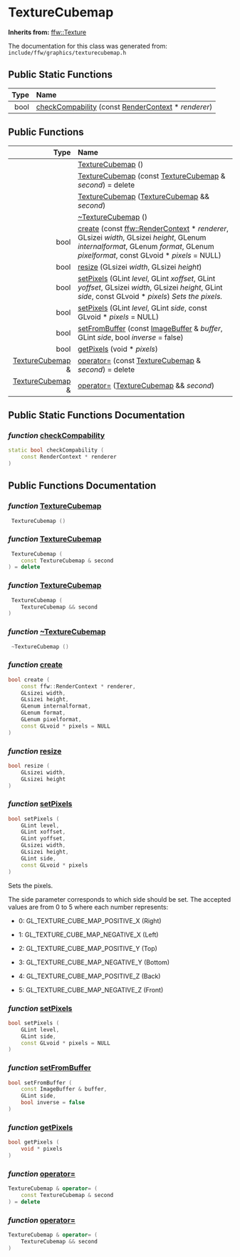 TextureCubemap
===================================


**Inherits from:** [ffw::Texture](ffw_Texture.html)

The documentation for this class was generated from: `include/ffw/graphics/texturecubemap.h`



## Public Static Functions

| Type | Name |
| -------: | :------- |
|  bool | [checkCompability](#03e784ec) (const [RenderContext](ffw_RenderContext.html) * _renderer_)  |


## Public Functions

| Type | Name |
| -------: | :------- |
|   | [TextureCubemap](#006ef9ef) ()  |
|   | [TextureCubemap](#68ebeb64) (const [TextureCubemap](ffw_TextureCubemap.html) & _second_) = delete  |
|   | [TextureCubemap](#32cf2aed) ([TextureCubemap](ffw_TextureCubemap.html) && _second_)  |
|   | [~TextureCubemap](#60859573) ()  |
|  bool | [create](#4dcafea6) (const [ffw::RenderContext](ffw_RenderContext.html) * _renderer_, GLsizei _width_, GLsizei _height_, GLenum _internalformat_, GLenum _format_, GLenum _pixelformat_, const GLvoid * _pixels_ = NULL)  |
|  bool | [resize](#2a4ff149) (GLsizei _width_, GLsizei _height_)  |
|  bool | [setPixels](#754cf479) (GLint _level_, GLint _xoffset_, GLint _yoffset_, GLsizei _width_, GLsizei _height_, GLint _side_, const GLvoid * _pixels_)  _Sets the pixels._ |
|  bool | [setPixels](#115f3c21) (GLint _level_, GLint _side_, const GLvoid * _pixels_ = NULL)  |
|  bool | [setFromBuffer](#6f60d98a) (const [ImageBuffer](ffw_ImageBuffer.html) & _buffer_, GLint _side_, bool _inverse_ = false)  |
|  bool | [getPixels](#9d17ed48) (void * _pixels_)  |
|  [TextureCubemap](ffw_TextureCubemap.html) & | [operator=](#c94b49e8) (const [TextureCubemap](ffw_TextureCubemap.html) & _second_) = delete  |
|  [TextureCubemap](ffw_TextureCubemap.html) & | [operator=](#6993cfe5) ([TextureCubemap](ffw_TextureCubemap.html) && _second_)  |


## Public Static Functions Documentation

### _function_ <a id="03e784ec" href="#03e784ec">checkCompability</a>

```cpp
static bool checkCompability (
    const RenderContext * renderer
) 
```





## Public Functions Documentation

### _function_ <a id="006ef9ef" href="#006ef9ef">TextureCubemap</a>

```cpp
 TextureCubemap () 
```



### _function_ <a id="68ebeb64" href="#68ebeb64">TextureCubemap</a>

```cpp
 TextureCubemap (
    const TextureCubemap & second
) = delete 
```



### _function_ <a id="32cf2aed" href="#32cf2aed">TextureCubemap</a>

```cpp
 TextureCubemap (
    TextureCubemap && second
) 
```



### _function_ <a id="60859573" href="#60859573">~TextureCubemap</a>

```cpp
 ~TextureCubemap () 
```



### _function_ <a id="4dcafea6" href="#4dcafea6">create</a>

```cpp
bool create (
    const ffw::RenderContext * renderer,
    GLsizei width,
    GLsizei height,
    GLenum internalformat,
    GLenum format,
    GLenum pixelformat,
    const GLvoid * pixels = NULL
) 
```



### _function_ <a id="2a4ff149" href="#2a4ff149">resize</a>

```cpp
bool resize (
    GLsizei width,
    GLsizei height
) 
```



### _function_ <a id="754cf479" href="#754cf479">setPixels</a>

```cpp
bool setPixels (
    GLint level,
    GLint xoffset,
    GLint yoffset,
    GLsizei width,
    GLsizei height,
    GLint side,
    const GLvoid * pixels
) 
```

Sets the pixels. 

The side parameter corresponds to which side should be set. The accepted values are from 0 to 5 where each number represents:
* 0: GL_TEXTURE_CUBE_MAP_POSITIVE_X (Right)

* 1: GL_TEXTURE_CUBE_MAP_NEGATIVE_X (Left)

* 2: GL_TEXTURE_CUBE_MAP_POSITIVE_Y (Top)

* 3: GL_TEXTURE_CUBE_MAP_NEGATIVE_Y (Bottom)

* 4: GL_TEXTURE_CUBE_MAP_POSITIVE_Z (Back)

* 5: GL_TEXTURE_CUBE_MAP_NEGATIVE_Z (Front) 



### _function_ <a id="115f3c21" href="#115f3c21">setPixels</a>

```cpp
bool setPixels (
    GLint level,
    GLint side,
    const GLvoid * pixels = NULL
) 
```



### _function_ <a id="6f60d98a" href="#6f60d98a">setFromBuffer</a>

```cpp
bool setFromBuffer (
    const ImageBuffer & buffer,
    GLint side,
    bool inverse = false
) 
```



### _function_ <a id="9d17ed48" href="#9d17ed48">getPixels</a>

```cpp
bool getPixels (
    void * pixels
) 
```



### _function_ <a id="c94b49e8" href="#c94b49e8">operator=</a>

```cpp
TextureCubemap & operator= (
    const TextureCubemap & second
) = delete 
```



### _function_ <a id="6993cfe5" href="#6993cfe5">operator=</a>

```cpp
TextureCubemap & operator= (
    TextureCubemap && second
) 
```





